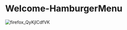 # Welcome-HamburgerMenu



![firefox_QyKjlCdfVK](https://user-images.githubusercontent.com/109097651/178766561-ec845c9a-c9c9-4508-af59-1fe3a4e7267f.gif)
